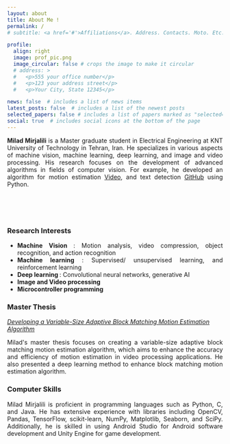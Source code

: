 ```yaml
---
layout: about
title: About Me !
permalink: /
# subtitle: <a href='#'>Affiliations</a>. Address. Contacts. Moto. Etc.

profile:
  align: right
  image: prof_pic.png
  image_circular: false # crops the image to make it circular
  # address: >
  #   <p>555 your office number</p>
  #   <p>123 your address street</p>
  #   <p>Your City, State 12345</p>

news: false  # includes a list of news items
latest_posts: false  # includes a list of the newest posts
selected_papers: false # includes a list of papers marked as "selected={true}"
social: true  # includes social icons at the bottom of the page
---
```



<p style="text-align: justify;margin-bottom: 90px;">
<strong>Milad Mirjalili</strong> is a Master graduate student in Electrical Engineering at KNT University of Technology in Tehran, Iran. He specializes in various aspects of machine vision, machine learning, deep learning, and image and video processing. His research focuses on the development of advanced algorithms in fields of computer vision. For example, he developed an algorithm for motion estimation <a href="https://www.youtube.com/watch?v=Yb-wSV6zZUM&t=5s">Video</a>, and text detection <a href="https://github.com/MiladMirj/Wikipedia-fa-Articles-Extractor-with-Text-Detection">GitHub</a> using Python.
</p>


<h3>Research Interests</h3>
<ul style="text-align: justify;">
    <li><strong>Machine Vision </strong>: Motion analysis, video compression, object recognition, and action recognition</li>
    <li><strong>Machine learning </strong>: Supervised/ unsupervised learning, and reinforcement learning</li>
    <li><strong>Deep learning </strong>: Convolutional neural networks, generative AI</li>
    <li><strong>Image and Video processing</strong></li>
    <li><strong>Microcontroller programming</strong></li>
</ul>




<h3>Master Thesis</h3>
<p><em><u> <a href="https://www.youtube.com/watch?v=Yb-wSV6zZUM&t=5s">Developing a Variable-Size Adaptive Block Matching Motion Estimation Algorithm</a> </u></em></p>
<p style="text-align: justify;">Milad's master thesis focuses on creating a variable-size adaptive block matching motion estimation algorithm, which aims to enhance the accuracy and efficiency of motion estimation in video processing applications. He also presented a deep learning method to enhance block matching motion estimation algorithm.  </p>

<h3>Computer Skills</h3>
<p style="text-align: justify;">Milad Mirjalili is proficient in programming languages such as Python, C, and Java. He has extensive experience with libraries including OpenCV, Pandas, TensorFlow, scikit-learn, NumPy, Matplotlib, Seaborn, and SciPy. Additionally, he is skilled in using Android Studio for Android software development and Unity Engine for game development.</p>



